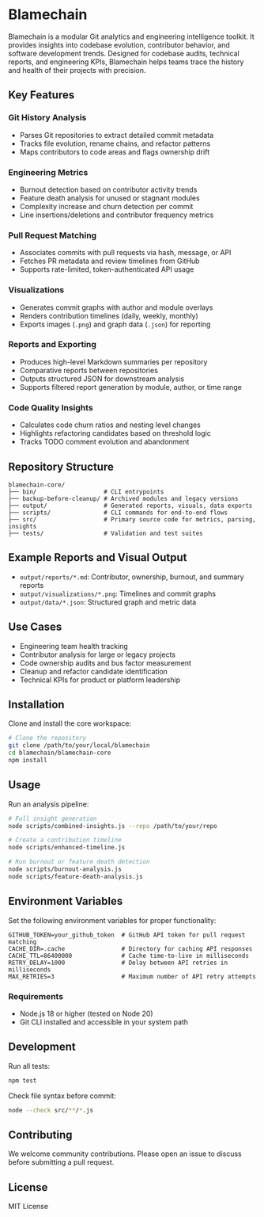 # Blamechain

Blamechain is a modular Git analytics and engineering intelligence toolkit. It provides insights into codebase evolution, contributor behavior, and software development trends. Designed for codebase audits, technical reports, and engineering KPIs, Blamechain helps teams trace the history and health of their projects with precision.

## Key Features

### Git History Analysis

- Parses Git repositories to extract detailed commit metadata
- Tracks file evolution, rename chains, and refactor patterns
- Maps contributors to code areas and flags ownership drift

### Engineering Metrics

- Burnout detection based on contributor activity trends
- Feature death analysis for unused or stagnant modules
- Complexity increase and churn detection per commit
- Line insertions/deletions and contributor frequency metrics

### Pull Request Matching

- Associates commits with pull requests via hash, message, or API
- Fetches PR metadata and review timelines from GitHub
- Supports rate-limited, token-authenticated API usage

### Visualizations

- Generates commit graphs with author and module overlays
- Renders contribution timelines (daily, weekly, monthly)
- Exports images (`.png`) and graph data (`.json`) for reporting

### Reports and Exporting

- Produces high-level Markdown summaries per repository
- Comparative reports between repositories
- Outputs structured JSON for downstream analysis
- Supports filtered report generation by module, author, or time range

### Code Quality Insights

- Calculates code churn ratios and nesting level changes
- Highlights refactoring candidates based on threshold logic
- Tracks TODO comment evolution and abandonment

## Repository Structure

```plaintext
blamechain-core/
├── bin/                   # CLI entrypoints
├── backup-before-cleanup/ # Archived modules and legacy versions
├── output/                # Generated reports, visuals, data exports
├── scripts/               # CLI commands for end-to-end flows
├── src/                   # Primary source code for metrics, parsing, insights
├── tests/                 # Validation and test suites
```

## Example Reports and Visual Output

- `output/reports/*.md`: Contributor, ownership, burnout, and summary reports
- `output/visualizations/*.png`: Timelines and commit graphs
- `output/data/*.json`: Structured graph and metric data

## Use Cases

- Engineering team health tracking
- Contributor analysis for large or legacy projects
- Code ownership audits and bus factor measurement
- Cleanup and refactor candidate identification
- Technical KPIs for product or platform leadership

## Installation

Clone and install the core workspace:

```bash
# Clone the repository
git clone /path/to/your/local/blamechain
cd blamechain/blamechain-core
npm install
```

## Usage

Run an analysis pipeline:

```bash
# Full insight generation
node scripts/combined-insights.js --repo /path/to/your/repo

# Create a contribution timeline
node scripts/enhanced-timeline.js

# Run burnout or feature death detection
node scripts/burnout-analysis.js
node scripts/feature-death-analysis.js
```

## Environment Variables

Set the following environment variables for proper functionality:

```plaintext
GITHUB_TOKEN=your_github_token  # GitHub API token for pull request matching
CACHE_DIR=.cache                # Directory for caching API responses
CACHE_TTL=86400000              # Cache time-to-live in milliseconds
RETRY_DELAY=1000                # Delay between API retries in milliseconds
MAX_RETRIES=3                   # Maximum number of API retry attempts
```

### Requirements

- Node.js 18 or higher (tested on Node 20)
- Git CLI installed and accessible in your system path

## Development

Run all tests:

```bash
npm test
```

Check file syntax before commit:

```bash
node --check src/**/*.js
```

## Contributing

We welcome community contributions. Please open an issue to discuss before submitting a pull request.

## License

MIT License
